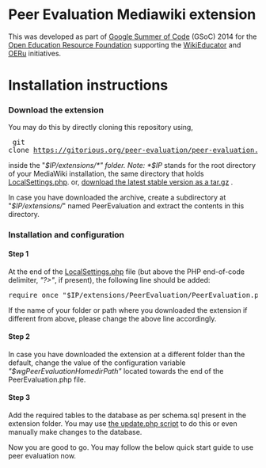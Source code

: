 Peer Evaluation Mediawiki extension
===================================

This was developed as part of [Google Summer of Code](https://developers.google.com/open-source/soc/) (GSoC) 2014 for the [Open Education Resource Foundation](http://OERfoundation.org) supporting the [WikiEducator](http://WikiEducator.org) and [OERu](http://OERu.org) initiatives.

Installation instructions
=========================

### Download the extension

You may do this by directly cloning this repository using,  <pre> git clone https://gitorious.org/peer-evaluation/peer-evaluation.git </pre> inside the "*$IP/extensions/*" folder. Note: *$IP* stands for the root directory of your MediaWiki installation, the same directory that holds [LocalSettings.php](http://www.mediawiki.org/wiki/Manual:LocalSettings.php).
or, [download the latest stable version as a tar.gz](https://gitorious.org/peer-evaluation/peer-evaluation/archive/c764422fd5bfbc1b53fb78d7ea31ece2e832ba4c.tar.gz) .

In case you have downloaded the archive, create a subdirectory at "*$IP/extensions/*"  named PeerEvaluation and extract the contents in this directory.

### Installation and configuration

#### Step 1
At the end of the [LocalSettings.php](http://www.mediawiki.org/wiki/Manual:LocalSettings.php) file (but above the PHP end-of-code delimiter, *"?>"*, if present), the following line should be added:

<pre>require_once "$IP/extensions/PeerEvaluation/PeerEvaluation.php"; </pre>

If the name of your folder or path where you downloaded the extension if different from above, please change the above line accordingly.

#### Step 2

In case you have downloaded the extension at a different folder than the default, change the value of the configuration variable *"$wgPeerEvaluationHomedirPath"* located towards the end of the PeerEvaluation.php file.

#### Step 3

Add the required tables to the database as per schema.sql present in the extension folder.
You may use [the update.php script](http://www.mediawiki.org/wiki/Manual:Update.php) to do this or even manually make changes to the database.

Now you are good to go. You may follow the below quick start guide to use peer evaluation now.


